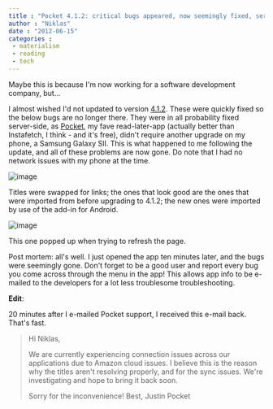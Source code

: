 ```yaml
---
title : "Pocket 4.1.2: critical bugs appeared, now seemingly fixed, server-side [Amazon cloud issue]"
author : "Niklas"
date : "2012-06-15"
categories : 
 - materialism
 - reading
 - tech
---
```


Maybe this is because I'm now working for a software development company, but...

I almost wished I'd not updated to version [4.1.2](http://getpocket.com/blog/2012/06/available-now-pocket-4-1-2-for-android-with-enhanced-settings-true-black-background-and-improved-device-support). These were quickly fixed so the below bugs are no longer there. They were in all probability fixed server-side, as [Pocket](http://getpocket.com), my fave read-later-app (actually better than Instafetch, I think - and it's free), didn't require another upgrade on my phone, a Samsung Galaxy SII. This is what happened to me following the update, and all of these problems are now gone. Do note that I had no network issues with my phone at the time.

![image](https://niklasblog.com/wp-content/wpid-Screenshot_2012-06-15-06-38-39.png "Screenshot_2012-06-15-06-38-39.png")

Titles were swapped for links; the ones that look good are the ones that were imported from before upgrading to 4.1.2; the new ones were imported by use of the add-in for Android.

![image](https://niklasblog.com/wp-content/wpid-Screenshot_2012-06-15-06-38-44.png "Screenshot_2012-06-15-06-38-44.png")

This one popped up when trying to refresh the page.

Post mortem: all's well. I just opened the app ten minutes later, and the bugs were seemingly gone. Don't forget to be a good user and report every bug you come across through the menu in the app! This allows app info to be e-mailed to the developers for a lot less troublesome troubleshooting.

**Edit**:

20 minutes after I e-mailed Pocket support, I received this e-mail back. That's fast.

> Hi Niklas,
> 
> We are currently experiencing connection issues across our applications due to Amazon cloud issues. I believe this is the reason why the titles aren't resolving properly, and for the sync issues. We're investigating and hope to bring it back soon.
> 
> Sorry for the inconvenience! Best, Justin Pocket
